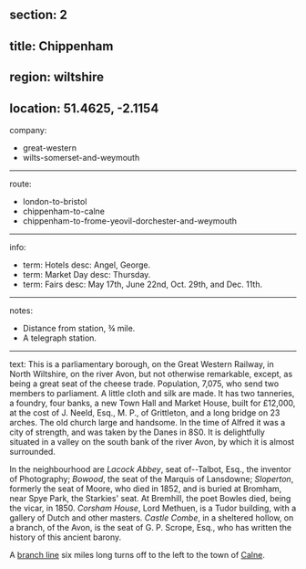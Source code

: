 section: 2
----
title: Chippenham
----
region: wiltshire
----
location: 51.4625, -2.1154
----
company:
- great-western
- wilts-somerset-and-weymouth
----
route:
- london-to-bristol
- chippenham-to-calne
- chippenham-to-frome-yeovil-dorchester-and-weymouth
----
info:
- term: Hotels
  desc: Angel, George.
- term: Market Day
  desc: Thursday.
- term: Fairs
  desc: May 17th, June 22nd, Oct. 29th, and Dec. 11th.
----
notes:
- Distance from station, ¾ mile.
- A telegraph station.
----
text: This is a parliamentary borough, on the Great Western Railway, in North Wiltshire, on the river Avon, but not otherwise remarkable, except, as being a great seat of the cheese trade. Population, 7,075, who send two members to parliament. A little cloth and silk are made. It has two tanneries, a foundry, four banks, a new Town Hall and Market House, built for £12,000, at the cost of J. Neeld, Esq., M. P., of Grittleton, and a long bridge on 23 arches. The old church large and handsome. In the time of Alfred it was a city of strength, and was taken by the Danes in 8S0. It is delightfully situated in a valley on the south bank of the river Avon, by which it is almost surrounded.

In the neighbourhood are *Lacock Abbey*, seat of--Talbot, Esq., the inventor of Photography; *Bowood*, the seat of the Marquis of Lansdowne; *Sloperton*, formerly the seat of Moore, who died in 1852, and is buried at Bromham, near Spye Park, the Starkies' seat. At Bremhill, the poet Bowles died, being the vicar, in 1850. *Corsham House*, Lord Methuen, is a Tudor building, with a gallery of Dutch and other masters. *Castle Combe*, in a sheltered hollow, on a branch, of the Avon, is the seat of G. P. Scrope, Esq., who has written the
history of this ancient barony.

A [branch line](/routes/chippenham-to-calne) six miles long turns off to the left to the town of [Calne](/stations/calne).
